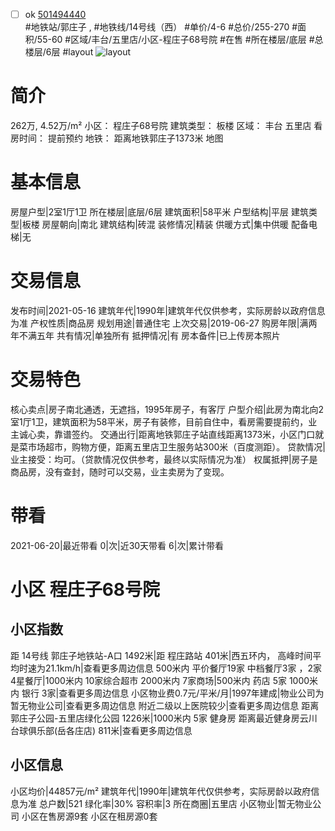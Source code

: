 - [ ] ok [501494440](https://bj.5i5j.com/ershoufang/501494440.html)  
 #地铁站/郭庄子 ,  #地铁线/14号线（西）
#单价/4-6 #总价/255-270 #面积/55-60   #区域/丰台/五里店/小区-程庄子68号院 #在售 #所在楼层/底层 #总楼层/6层 #layout 
![layout](http://image2a.5i5j.com/scm/HOUSE_CUSTOMER/bb1b363ec7aa410eb4974a1fc73a6422.jpg_P5.jpg) 
# 简介 
 262万,  4.52万/m² 
小区： 程庄子68号院
建筑类型： 板楼
区域： 丰台 五里店
看房时间： 提前预约
地铁： 距离地铁郭庄子1373米 地图
# 基本信息 
 房屋户型|2室1厅1卫
所在楼层|底层/6层
建筑面积|58平米
户型结构|平层
建筑类型|板楼
房屋朝向|南北
建筑结构|砖混
装修情况|精装
供暖方式|集中供暖
配备电梯|无
# 交易信息 
 发布时间|2021-05-16
建筑年代|1990年|建筑年代仅供参考，实际房龄以政府信息为准
产权性质|商品房
规划用途|普通住宅
上次交易|2019-06-27
购房年限|满两年不满五年
共有情况|单独所有
抵押情况|有
房本备件|已上传房本照片
# 交易特色 
 核心卖点|房子南北通透，无遮挡，1995年房子，有客厅
户型介绍|此房为南北向2室1厅1卫，建筑面积为58平米，房子有装修，目前自住中，看房需要提前约，业主诚心卖，靠谱签约。
交通出行|距离地铁郭庄子站直线距离1373米，小区门口就是菜市场超市，购物方便，距离五里店卫生服务站300米（百度测距）。
贷款情况|业主接受：均可。（贷款情况仅供参考，最终以实际情况为准）
权属抵押|房子是商品房，没有查封，随时可以交易，业主卖房为了变现。
# 带看 
 2021-06-20|最近带看	 0|次|近30天带看	 6|次|累计带看
# 小区 程庄子68号院
## 小区指数 
 距 14号线 郭庄子地铁站-A口 1492米|距 程庄路站 401米|西五环内， 高峰时间平均时速为21.1km/h|查看更多周边信息
500米内 平价餐厅19家
中档餐厅3家 ，2家4星餐厅|1000米内 10家综合超市
2000米内 7家商场|500米内 药店 5家
1000米内 银行 3家|查看更多周边信息
小区物业费0.7元/平米/月|1997年建成|物业公司为暂无物业公司|查看更多周边信息
附近二级以上医院较少|查看更多周边信息
距离 郭庄子公园-五里店绿化公园 1226米|1000米内 5家 健身房
距离最近健身房云川台球俱乐部(岳各庄店) 811米|查看更多周边信息
## 小区信息 
 小区均价|44857元/m²
建筑年代|1990年|建筑年代仅供参考，实际房龄以政府信息为准
总户数|521
绿化率|30%
容积率|3
所在商圈|五里店
小区物业|暂无物业公司
小区在售房源9套
小区在租房源0套
